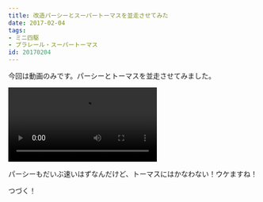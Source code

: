```yaml
---
title: 改造パーシーとスーパートーマスを並走させてみた
date: 2017-02-04
tags:
- ミニ四駆
- プラレール・スーパートーマス
id: 20170204
---
```


<p class="sentence">
今回は動画のみです。パーシーとトーマスを並走させてみました。
</p>
<div class="center"><video class="img-fluid" src="/photo/diary/2017.02.04_01.mp4" controls></div>
<p class="sentence spacing">パーシーもだいぶ速いはずなんだけど、トーマスにはかなわない！ウケますね！</p>
<p class="sentence spacing">つづく！</p>
